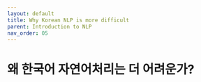 ```yaml
---
layout: default
title: Why Korean NLP is more difficult
parent: Introduction to NLP
nav_order: 05
---
```


# 왜 한국어 자연어처리는 더 어려운가?

